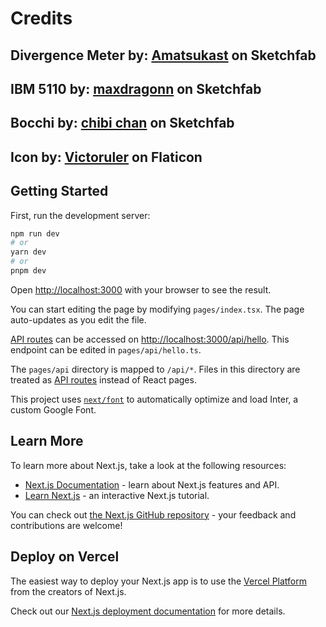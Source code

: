 # Credits

## Divergence Meter by:  [Amatsukast](https://sketchfab.com/3d-models/divergence-meter-steinsgate-b43abf482d30435fa0683b765deee31b) on Sketchfab

## IBM 5110 by: [maxdragonn](https://sketchfab.com/3d-models/ibm-5110-8209aa20bc634f5cbed6055586bde33d) on Sketchfab

## Bocchi by: [chibi chan](https://sketchfab.com/3d-models/bocchi-rubbish-bin-1bec59896aa64fdda06b2ad425e164ed) on Sketchfab

## Icon by: [Victoruler](https://www.flaticon.com/free-icon/sailor_1993167) on Flaticon


## Getting Started

First, run the development server:

```bash
npm run dev
# or
yarn dev
# or
pnpm dev
```

Open [http://localhost:3000](http://localhost:3000) with your browser to see the result.

You can start editing the page by modifying `pages/index.tsx`. The page auto-updates as you edit the file.

[API routes](https://nextjs.org/docs/api-routes/introduction) can be accessed on [http://localhost:3000/api/hello](http://localhost:3000/api/hello). This endpoint can be edited in `pages/api/hello.ts`.

The `pages/api` directory is mapped to `/api/*`. Files in this directory are treated as [API routes](https://nextjs.org/docs/api-routes/introduction) instead of React pages.

This project uses [`next/font`](https://nextjs.org/docs/basic-features/font-optimization) to automatically optimize and load Inter, a custom Google Font.

## Learn More

To learn more about Next.js, take a look at the following resources:

- [Next.js Documentation](https://nextjs.org/docs) - learn about Next.js features and API.
- [Learn Next.js](https://nextjs.org/learn) - an interactive Next.js tutorial.

You can check out [the Next.js GitHub repository](https://github.com/vercel/next.js/) - your feedback and contributions are welcome!

## Deploy on Vercel

The easiest way to deploy your Next.js app is to use the [Vercel Platform](https://vercel.com/new?utm_medium=default-template&filter=next.js&utm_source=create-next-app&utm_campaign=create-next-app-readme) from the creators of Next.js.

Check out our [Next.js deployment documentation](https://nextjs.org/docs/deployment) for more details.
